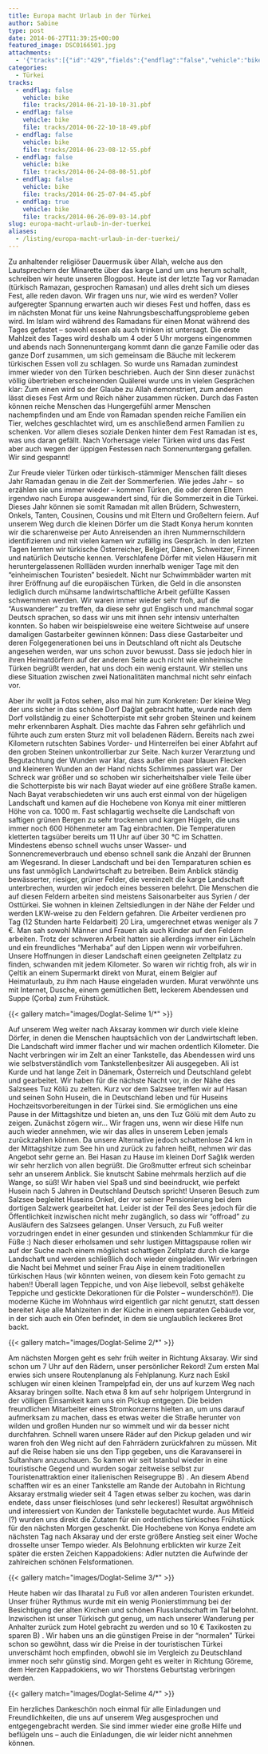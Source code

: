 ```yaml
---
title: Europa macht Urlaub in der Türkei
author: Sabine
type: post
date: 2014-06-27T11:39:25+00:00
featured_image: DSC0166501.jpg
attachments:
  - '{"tracks":[{"id":"429","fields":{"endflag":"false","vehicle":"bike"}},{"id":"430","fields":{"endflag":"false","vehicle":"bike"}},{"id":"431","fields":{"endflag":"false","vehicle":"bike"}},{"id":"432","fields":{"endflag":"false","vehicle":"bike"}},{"id":"433","fields":{"endflag":"false","vehicle":"bike"}},{"id":"434","fields":{"endflag":"true","vehicle":"bike"}}]}'
categories:
  - Türkei
tracks:
  - endflag: false
    vehicle: bike
    file: tracks/2014-06-21-10-10-31.pbf
  - endflag: false
    vehicle: bike
    file: tracks/2014-06-22-10-18-49.pbf
  - endflag: false
    vehicle: bike
    file: tracks/2014-06-23-08-12-55.pbf
  - endflag: false
    vehicle: bike
    file: tracks/2014-06-24-08-08-51.pbf
  - endflag: false
    vehicle: bike
    file: tracks/2014-06-25-07-04-45.pbf
  - endflag: true
    vehicle: bike
    file: tracks/2014-06-26-09-03-14.pbf
slug: europa-macht-urlaub-in-der-tuerkei
aliases:
  - /listing/europa-macht-urlaub-in-der-tuerkei/
---
```

Zu anhaltender religiöser Dauermusik über Allah, welche aus den Lautsprechern der Minarette über das karge Land um uns herum schallt, schreiben wir heute unseren Blogpost. Heute ist der letzte Tag vor Ramadan (türkisch Ramazan, gesprochen Ramasan) und alles dreht sich um dieses Fest, alle reden davon. Wir fragen uns nur, wie wird es werden? Voller aufgeregter Spannung erwarten auch wir dieses Fest und hoffen, dass es im nächsten Monat für uns keine Nahrungsbeschaffungsprobleme geben wird. Im Islam wird während des Ramadans für einen Monat während des Tages gefastet &#8211; sowohl essen als auch trinken ist untersagt. Die erste Mahlzeit des Tages wird deshalb um 4 oder 5 Uhr morgens eingenommen und abends nach Sonnenuntergang kommt dann die ganze Familie oder das ganze Dorf zusammen, um sich gemeinsam die Bäuche mit leckerem türkischen Essen voll zu schlagen. So wurde uns Ramadan zumindest immer wieder von den Türken beschrieben. Auch der Sinn dieser zunächst völlig übertrieben erscheinenden Quälerei wurde uns in vielen Gesprächen klar: Zum einen wird so der Glaube zu Allah demonstriert, zum anderen lässt dieses Fest Arm und Reich näher zusammen rücken. Durch das Fasten können reiche Menschen das Hungergefühl armer Menschen nachempfinden und am Ende von Ramadan spenden reiche Familien ein Tier, welches geschlachtet wird, um es anschließend armen Familien zu schenken. Vor allem dieses soziale Denken hinter dem Fest Ramadan ist es, was uns daran gefällt. Nach Vorhersage vieler Türken wird uns das Fest aber auch wegen der üppigen Festessen nach Sonnenuntergang gefallen. Wir sind gespannt!

Zur Freude vieler Türken oder türkisch-stämmiger Menschen fällt dieses Jahr Ramadan genau in die Zeit der Sommerferien. Wie jedes Jahr &#8211;  so erzählen sie uns immer wieder &#8211; kommen Türken, die oder deren Eltern irgendwo nach Europa ausgewandert sind, für die Sommerzeit in die Türkei. Dieses Jahr können sie somit Ramadan mit allen Brüdern, Schwestern, Onkels, Tanten, Cousinen, Cousins und mit Eltern und Großeltern feiern. Auf unserem Weg durch die kleinen Dörfer um die Stadt Konya herum konnten wir die scharenweise per Auto Anreisenden an ihren Nummernschildern identifizieren und mit vielen kamen wir zufällig ins Gespräch. In den letzten Tagen lernten wir türkische Österreicher, Belgier, Dänen, Schweitzer, Finnen und natürlich Deutsche kennen. Verschlafene Dörfer mit vielen Häusern mit heruntergelassenen Rollläden wurden innerhalb weniger Tage mit den &#8220;einheimischen Touristen&#8221; besiedelt. Nicht nur Schwimmbäder warten mit ihrer Eröffnung auf die europäischen Türken, die Geld in die ansonsten lediglich durch mühsame landwirtschaftliche Arbeit gefüllte Kassen schwemmen werden. Wir waren immer wieder sehr froh, auf die &#8220;Auswanderer&#8221; zu treffen, da diese sehr gut Englisch und manchmal sogar Deutsch sprachen, so dass wir uns mit ihnen sehr intensiv unterhalten konnten. So haben wir beispielsweise eine weitere Sichtweise auf unsere damaligen Gastarbeiter gewinnen können: Dass diese Gastarbeiter und deren Folgegenerationen bei uns in Deutschland oft nicht als Deutsche angesehen werden, war uns schon zuvor bewusst. Dass sie jedoch hier in ihren Heimatdörfern auf der anderen Seite auch nicht wie einheimische Türken begrüßt werden, hat uns doch ein wenig erstaunt. Wir stellen uns diese Situation zwischen zwei Nationalitäten manchmal nicht sehr einfach vor.

Aber ihr wollt ja Fotos sehen, also mal hin zum Konkreten: Der kleine Weg der uns sicher in das schöne Dorf Dağlat gebracht hatte, wurde nach dem Dorf vollständig zu einer Schotterpiste mit sehr groben Steinen und keinem mehr erkennbaren Asphalt. Dies machte das Fahren sehr gefährlich und führte auch zum ersten Sturz mit voll beladenen Rädern. Bereits nach zwei Kilometern rutschten Sabines Vorder- und Hinterreifen bei einer Abfahrt auf den groben Steinen unkontrollierbar zur Seite. Nach kurzer Verarztung und Begutachtung der Wunden war klar, dass außer ein paar blauen Flecken und kleineren Wunden an der Hand nichts Schlimmes passiert war. Der Schreck war größer und so schoben wir sicherheitshalber viele Teile über die Schotterpiste bis wir nach Bayat wieder auf eine größere Straße kamen. Nach Bayat verabschiedeten wir uns auch erst einmal von der hügeligen Landschaft und kamen auf die Hochebene von Konya mit einer mittleren Höhe von ca. 1000 m. Fast schlagartig wechselte die Landschaft von saftigen grünen Bergen zu sehr trockenen und kargen Hügeln, die uns immer noch 600 Höhenmeter am Tag einbrachten. Die Temperaturen kletterten tagsüber bereits um 11 Uhr auf über 30 °C im Schatten. Mindestens ebenso schnell wuchs unser Wasser- und Sonnencremeverbrauch und ebenso schnell sank die Anzahl der Brunnen am Wegesrand. In dieser Landschaft und bei den Temparaturen schien es uns fast unmöglich Landwirtschaft zu betreiben. Beim Anblick ständig bewässerter, riesiger, grüner Felder, die vereinzelt die karge Landschaft unterbrechen, wurden wir jedoch eines besseren belehrt. Die Menschen die auf diesen Feldern arbeiten sind meistens Saisonarbeiter aus Syrien / der Osttürkei. Sie wohnen in kleinen Zeltsiedlungen in der Nähe der Felder und werden LKW-weise zu den Feldern gefahren. Die Arbeiter verdienen pro Tag (12 Stunden harte Feldarbeit) 20 Lira, umgerechnet etwas weniger als 7 €. Man sah sowohl Männer und Frauen als auch Kinder auf den Feldern arbeiten. Trotz der schweren Arbeit hatten sie allerdings immer ein Lächeln und ein freundliches &#8220;Merhaba&#8221; auf den Lippen wenn wir vorbeifuhren. Unsere Hoffnungen in dieser Landschaft einen geeigneten Zeltplatz zu finden, schwanden mit jedem Kilometer. So waren wir richtig froh, als wir in Çeltik an einem Supermarkt direkt von Murat, einem Belgier auf Heimaturlaub, zu ihm nach Hause eingeladen wurden. Murat verwöhnte uns mit Internet, Dusche, einem gemütlichen Bett, leckerem Abendessen und Suppe (Çorba) zum Frühstück.

{{< gallery match="images/Doglat-Selime 1/*" >}}

Auf unserem Weg weiter nach Aksaray kommen wir durch viele kleine Dörfer, in denen die Menschen hauptsächlich von der Landwirtschaft leben. Die Landschaft wird immer flacher und wir machen ordentlich Kilometer. Die Nacht verbringen wir im Zelt an einer Tankstelle, das Abendessen wird uns wie selbstverständlich vom Tankstellenbesitzer Ali ausgegeben. Ali ist Kurde und hat lange Zeit in Dänemark, Österreich und Deutschland gelebt und gearbeitet. Wir haben für die nächste Nacht vor, in der Nähe des Salzsees Tuz Kölü zu zelten. Kurz vor dem Salzsee treffen wir auf Hasan und seinen Sohn Husein, die in Deutschland leben und für Huseins Hochzeitsvorbereitungen in der Türkei sind. Sie ermöglichen uns eine Pause in der Mittagshitze und bieten an, uns den Tuz Gölü mit dem Auto zu zeigen. Zunächst zögern wir&#8230; Wir fragen uns, wenn wir diese Hilfe nun auch wieder annehmen, wie wir das alles in unserem Leben jemals zurückzahlen können. Da unsere Alternative jedoch schattenlose 24 km in der Mittagshitze zum See hin und zurück zu fahren heißt, nehmen wir das Angebot sehr gerne an. Bei Hasan zu Hause im kleinen Dorf Sağlık werden wir sehr herzlich von allen begrüßt. Die Großmutter erfreut sich scheinbar sehr an unserem Anblick. Sie knutscht Sabine mehrmals herzlich auf die Wange, so süß! Wir haben viel Spaß und sind beeindruckt, wie perfekt Husein nach 5 Jahren in Deutschland Deutsch spricht! Unseren Besuch zum Salzsee begleitet Huseins Onkel, der vor seiner Pensionierung bei dem dortigen Salzwerk gearbeitet hat. Leider ist der Teil des Sees jedoch für die Öffentlichkeit inzwischen nicht mehr zugänglich, so dass wir &#8220;offroad&#8221; zu Ausläufern des Salzsees gelangen. Unser Versuch, zu Fuß weiter vorzudringen endet in einer gesunden und stinkenden Schlammkur für die Füße :) Nach dieser erholsamen und sehr lustigen Mittagspause rollen wir auf der Suche nach einem möglichst schattigen Zeltplatz durch die karge Landschaft und werden schließlich doch wieder eingeladen. Wir verbringen die Nacht bei Mehmet und seiner Frau Aişe in einem traditionellen türkischen Haus (wir könnten weinen, von diesem kein Foto gemacht zu haben!! Überall lagen Teppiche, und von Aişe liebevoll, selbst gehäkelte Teppiche und gestickte Dekorationen für die Polster &#8211; wunderschön!!). Die moderne Küche im Wohnhaus wird eigentlich gar nicht genutzt, statt dessen bereitet Aişe alle Mahlzeiten in der Küche in einem separaten Gebäude vor, in der sich auch ein Ofen befindet, in dem sie unglaublich leckeres Brot backt.

{{< gallery match="images/Doglat-Selime 2/*" >}}

Am nächsten Morgen geht es sehr früh weiter in Richtung Aksaray. Wir sind schon um 7 Uhr auf den Rädern, unser persönlicher Rekord! Zum ersten Mal erwies sich unsere Routenplanung als Fehlplanung. Kurz nach Eskil schlugen wir einen kleinen Trampelpfad ein, der uns auf kurzem Weg nach Aksaray bringen sollte. Nach etwa 8 km auf sehr holprigem Untergrund in der völligen Einsamkeit kam uns ein Pickup entgegen. Die beiden freundlichen Mitarbeiter eines Stromkonzerns hielten an, um uns darauf aufmerksam zu machen, dass es etwas weiter die Straße herunter von wilden und großen Hunden nur so wimmelt und wir da besser nicht durchfahren. Schnell waren unsere Räder auf den Pickup geladen und wir waren froh den Weg nicht auf den Fahrrädern zurückfahren zu müssen. Mit auf die Reise haben sie uns den Tipp gegeben, uns die Karavanserei in Sultanhanı anzuschauen. So kamen wir seit Istanbul wieder in eine touristische Gegend und wurden sogar zeitweise selbst zur Touristenattraktion einer italienischen Reisegruppe B) . An diesem Abend schafften wir es an einer Tankstelle am Rande der Autobahn in Richtung Aksaray erstmalig wieder seit 4 Tagen etwas selber zu kochen, was darin endete, dass unser fleischloses (und sehr leckeres!) Resultat argwöhnisch und interessiert von Kunden der Tankstelle begutachtet wurde. Aus Mitleid (?) wurden uns direkt die Zutaten für ein ordentliches türkisches Frühstück für den nächsten Morgen geschenkt. Die Hochebene von Konya endete am nächsten Tag nach Aksaray und der erste größere Anstieg seit einer Woche drosselte unser Tempo wieder. Als Belohnung erblickten wir kurze Zeit später die ersten Zeichen Kappadokiens: Adler nutzten die Aufwinde der zahlreichen schönen Felsformationen.

{{< gallery match="images/Doglat-Selime 3/*" >}}

Heute haben wir das Ilharatal zu Fuß vor allen anderen Touristen erkundet. Unser früher Rythmus wurde mit ein wenig Pionierstimmung bei der Besichtigung der alten Kirchen und schönen Flusslandschaft im Tal belohnt. Inzwischen ist unser Türkisch gut genug, um nach unserer Wanderung per Anhalter zurück zum Hotel gebracht zu werden und so 10 € Taxikosten zu sparen B) . Wir haben uns an die günstigen Preise in der &#8220;normalen&#8221; Türkei schon so gewöhnt, dass wir die Preise in der touristischen Türkei unverschämt hoch empfinden, obwohl sie im Vergleich zu Deutschland immer noch sehr günstig sind. Morgen geht es weiter in Richtung Göreme, dem Herzen Kappadokiens, wo wir Thorstens Geburtstag verbringen werden.

{{< gallery match="images/Doglat-Selime 4/*" >}}

Ein herzliches Dankeschön noch einmal für alle Einladungen und Freundlichkeiten, die uns auf unserem Weg ausgesprochen und entgegengebracht werden. Sie sind immer wieder eine große Hilfe und beflügeln uns &#8211; auch die Einladungen, die wir leider nicht annehmen können.
